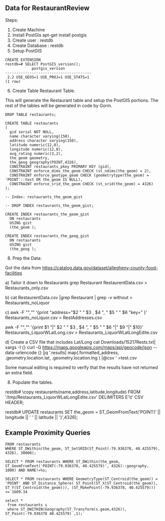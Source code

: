 Data for RestaurantReview
-------------------------


Steps:

1. Create Machine
2. Install PostGis apt-get install postgis
3. Create user : restdb
4. Create Database : restdb
5. Setup PostGIS

```restdb=# CREATE EXTENSION postgis;
CREATE EXTENSION
restdb=# SELECT PostGIS_version();
            postgis_version
---------------------------------------
 2.2 USE_GEOS=1 USE_PROJ=1 USE_STATS=1
(1 row)
```

6. Create Table Restaurant Table.

This will generate the Restaurant table and setup the PostGIS portions.  The rest of the tables will be generated in code by Gorm.


```
DROP TABLE restaurants;

CREATE TABLE restaurants
(
  gid serial NOT NULL,
  name character varying(150),
  address character varying(150),
  latitude numeric(12,8),
  longitude numeric(12,8),
  avg_rating numeric(3,2),
  the_geom geometry,
  the_geog geography(POINT,4326),
  CONSTRAINT restaurants_pkey PRIMARY KEY (gid),
  CONSTRAINT enforce_dims_the_geom CHECK (st_ndims(the_geom) = 2),
  CONSTRAINT enforce_geotype_geom CHECK (geometrytype(the_geom) = 'POINT'::text OR the_geom IS NULL),
  CONSTRAINT enforce_srid_the_geom CHECK (st_srid(the_geom) = 4326)
);

-- Index: restaurants_the_geom_gist

-- DROP INDEX restaurants_the_geom_gist;

CREATE INDEX restaurants_the_geom_gist
  ON restaurants
  USING gist
  (the_geom );

CREATE INDEX restaurants_the_geog_gist
  ON restaurants
  USING gist
  (the_geog );

```

8. Prep the Data:

Got the data from <https://catalog.data.gov/dataset/allegheny-county-food-facilities>

a) Tailor it down to Restaurants
grep Restaurant RestaurentData.csv > Restaurants_only.csv

b)
cat RestaurentData.csv |grep Restaurant | grep -v without > Restaurants_noLiquor

c)
awk -F "\"*,\"*" '{print "address="$2 " "  $3 , $4 ", " $5 " " $6 "key=<GOOGLE GEO CODE KEY>" }' Restaurants_noLiquor.csv > RestAddresses.csv

awk -F "\"*,\"*" '{print $1 "|" $2 " "  $3 , $4 ", " $5 " " $6 "|" $9 "|" $10}' Restaurants_LiquorWLatLong.csv > Restaurants_LiquorWLatLongEdite.csv
 

d) Create a CSV file that includes Lat/Long
cat Downloads/15217Rests.txt| xargs -I {} curl -G https://maps.googleapis.com/maps/api/geocode/json --data-urlencode {} |jq '.results| map(.formatted_address, .geometry.location.lat, .geometry.location.lng ) |@csv ' >test.csv

Some manual editing is required to verify that the results have not returned an extra field.



8. Populate the tables.

restdb# \copy restaurants(name,address,latitude,longitude) FROM '/tmp/Restaurants_LiquorWLatLongEdite.csv' DELIMITERS E'\t' CSV HEADER;

restdb# UPDATE restaurants
SET the_geom = ST_GeomFromText('POINT(' || longitude || ' ' || latitude || ')',4326);


Example Proximity Queries
-------------------------

```SELECT COUNT(*)
FROM restaurants
WHERE ST_DWithin(the_geom, ST_SetSRID(ST_Point(-79.936378, 40.425579), 4326), 30000);
```

```
SELECT * FROM restaurants WHERE ST_DWithin(the_geom,  ST_GeomFromText('POINT(-79.936378, 40.425579)', 4326)::geography, 1000) AND NAME!=%s;
```


```
SELECT * FROM restaurants WHERE GeometryType(ST_Centroid(the_geom)) = 'POINT' AND ST_Distance_Sphere( ST_Point(ST_X(ST_Centroid(the_geom)), ST_Y(ST_Centroid(the_geom))), (ST_MakePoint(-79.936378, 40.425579))) <= 1609.34
```

```
select *
 from restaurants s
 where ST_DWITHIN(Geography(ST_Transform(s.geom,4326)), ST_Point(-79.936378 40.425579) ,1);`
```